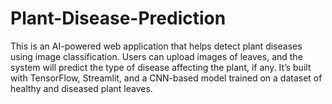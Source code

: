 # Plant-Disease-Prediction

This is an AI-powered web application that helps detect plant diseases using image classification. Users can upload images of leaves, and the system will predict the type of disease affecting the plant, if any. It’s built with TensorFlow, Streamlit, and a CNN-based model trained on a dataset of healthy and diseased plant leaves.
